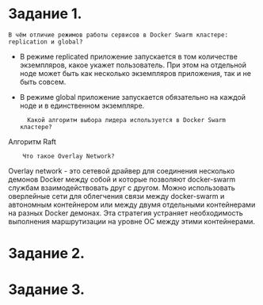 Задание 1.
==================

    В чём отличие режимов работы сервисов в Docker Swarm кластере: replication и global?

- В режиме replicated приложение запускается в том количестве экземпляров, какое укажет пользователь. При этом на отдельной ноде может быть как несколько экземпляров приложения, так и не быть совсем.

- В режиме global приложение запускается обязательно на каждой ноде и в единственном экземпляре.

        Какой алгоритм выбора лидера используется в Docker Swarm кластере?

Алгоритм Raft

        Что такое Overlay Network?

Overlay network - это сетевой драйвер для соединения несколько демонов Docker между собой и которые позволяют  docker-swarm службам взаимодействовать друг с другом. Можно использовать оверлейные сети для облегчения связи между docker-swarm и автономным контейнером или между двумя отдельными контейнерами на разных Docker демонах. Эта стратегия устраняет необходимость выполнения маршрутизации на уровне ОС между этими контейнерами.

Задание 2.
====================



Задание 3.
==================
